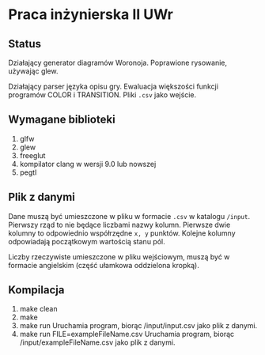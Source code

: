 # Praca inżynierska II UWr

## Status
Działający generator diagramów Woronoja. Poprawione rysowanie, używając glew.

Działający parser języka opisu gry.
Ewaluacja większości funkcji programów COLOR i TRANSITION.
Pliki ```.csv``` jako wejście.

## Wymagane biblioteki
1. glfw
2. glew
3. freeglut
4. kompilator clang w wersji 9.0 lub nowszej
5. pegtl

## Plik z danymi
Dane muszą być umieszczone w pliku w formacie ```.csv``` w katalogu ```/input```.
Pierwszy rząd to nie będące liczbami nazwy kolumn. Pierwsze dwie kolumny to odpowiednio współrzędne ```x, y``` punktów. Kolejne kolumny odpowiadają początkowym wartością stanu pól.

Liczby rzeczywiste umieszczone w pliku wejściowym, muszą być w formacie angielskim (część ułamkowa oddzielona kropką).

## Kompilacja
1. make clean
2. make
3. make run
   Uruchamia program, biorąc /input/input.csv jako plik z danymi.
4. make run FILE=exampleFileName.csv
   Uruchamia program, biorąc /input/exampleFileName.csv jako plik z danymi.
